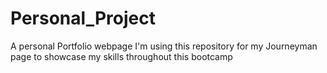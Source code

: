 # Personal_Project
A personal Portfolio webpage 
I'm using this repository for my Journeyman page to showcase my skills throughout this bootcamp 
